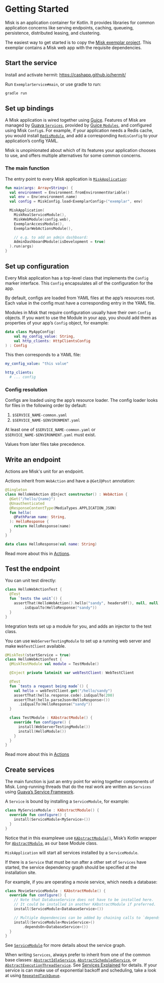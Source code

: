 Getting Started
===============

Misk is an application container for Kotlin. It provides libraries for common application concerns
like serving endpoints, caching, queueing, persistence, distributed leasing, and clustering.

The easiest way to get started is to copy the 
[Misk exemplar project](https://github.com/cashapp/misk/tree/master/samples/exemplar). This exemplar 
contains a Misk web app with the requisite dependencies.

## Start the service

Install and activate hermit: https://cashapp.github.io/hermit/

Run `ExemplarService#main`, or use gradle to run:

```bash
gradle run
```

## Set up bindings

A Misk application is wired together using [Guice](https://github.com/google/guice). Features of
Misk are managed by [Guava `Services`](https://github.com/google/guava/wiki/ServiceExplained),
provided by [Guice `Modules`](https://github.com/google/guice/wiki/GettingStarted), and configured
using Misk `Config`s. For example, if your application needs a Redis cache, you would install
[`RedisModule`](https://github.com/cashapp/misk/blob/master/misk-redis/src/main/kotlin/misk/redis/RedisModule.kt),
and add a corresponding `RedisConfig` to your application’s config YAML.

Misk is unopinionated about which of its features your application chooses to use, and offers
multiple alternatives for some common concerns.

### The main function
The entry point to every Misk application is
[`MiskApplication`](https://github.com/cashapp/misk/blob/master/misk/src/main/kotlin/misk/MiskApplication.kt):

```kotlin
fun main(args: Array<String>) {
  val environment = Environment.fromEnvironmentVariable()
  val env = Env(environment.name)
  val config = MiskConfig.load<ExemplarConfig>("exemplar", env)

  MiskApplication(
    MiskRealServiceModule(),
    MiskWebModule(config.web),
    ExemplarAccessModule(),
    ExemplarWebActionsModule(),

    // e.g. to add an admin dashboard:
    AdminDashboardModule(isDevelopment = true)
  ).run(args)
}
```

## Set up configuration

Every Misk application has a top-level class that implements the `Config` marker interface. This
`Config` encapsulates all of the configuration for the app.

By default, configs are loaded from YAML files at the app’s resources root. Each value in the config
must have a corresponding entry in the YAML file.

Modules in Misk that require configuration usually have their own `Config` objects. If you want to
use the Module in your app, you should add them as properties of your app’s `Config` object, for
example:

```kotlin
data class MyAppConfig(
    val my_config_value: String,
    val http_clients: HttpClientsConfig
) : Config
```

This then corresponds to a YAML file:

```yaml
my_config_value: "this value"

http_clients:
  # ... config
```

### Config resolution
Configs are loaded using the app’s resource loader. The config loader looks for files in the
following order by default:

1. `$SERVICE_NAME-common.yaml`
2. `$SERVICE_NAME-$ENVIRONMENT.yaml`

At least one of `$SERVICE_NAME-common.yaml` or `$SERVICE_NAME-$ENVIRONMENT.yaml` must exist. 

Values from later files take precedence.

## Write an endpoint

Actions are Misk's unit for an endpoint.

Actions inherit from `WebAction` and have a `@Get`/`@Post` annotation:

```kotlin
@Singleton
class HelloWebAction @Inject constructor() : WebAction {
  @Get("/hello/{name}")
  @Unauthenticated
  @ResponseContentType(MediaTypes.APPLICATION_JSON)
  fun hello(
    @PathParam name: String,
  ): HelloResponse {
    return HelloResponse(name)
  }
}

data class HelloResponse(val name: String)
```

Read more about this in [Actions](./actions.md).

## Test the endpoint

You can unit test directly:
```kotlin
class HelloWebActionTest {
  @Test
  fun `tests the unit`() {
    assertThat(HelloWebAction().hello("sandy", headersOf(), null, null))
        .isEqualTo(HelloResponse("sandy"))
  }
}
```

Integration tests set up a module for you, and adds an injector to the test class.

You can use `WebServerTestingModule` to set up a running web server and make `WebTestClient` 
available.

```kotlin
@MiskTest(startService = true)
class HelloWebActionTest {
  @MiskTestModule val module = TestModule()

  @Inject private lateinit var webTestClient: WebTestClient

  @Test
  fun `tests a request being made`() {
    val hello = webTestClient.get("/hello/sandy")
    assertThat(hello.response.code).isEqualTo(200)
    assertThat(hello.parseJson<HelloResponse>())
      .isEqualTo(HelloResponse("sandy"))
  }

  class TestModule : KAbstractModule() {
    override fun configure() {
      install(WebServerTestingModule())
      install(HelloModule())
    }
  }
}
```

Read more about this in [Actions](actions.md#testing)

## Create services

The main function is just an entry point for wiring together components of Misk. Long-running
threads that do the real work are written as `Services` using [Guava’s Service
Framework](https://github.com/google/guava/wiki/ServiceExplained).

A `Service` is bound by installing a `ServiceModule`, for example:
```kotlin
class MyServiceModule : KAbstractModule() {
  override fun configure() {
    install(ServiceModule<MyService>())
  }
}
```

Notice that in this examplewe use
[`KAbstractModule()`](https://github.com/square/misk/blob/master/misk/src/main/kotlin/misk/inject/KAbstractModule.kt),
Misk’s Kotlin wrapper for
[`AbstractModule`](https://google.github.io/guice/api-docs/latest/javadoc/index.html?com/google/inject/AbstractModule.html),
as our base Module class.

`MiskApplication` will start all services installed by a `ServiceModule`.

If there is a `Service` that must be run after a other set of `Services` have started, the
service dependency graph should be specified at the installation site.

For example, if you are operating a movie service, which needs a database:
```kotlin
class MovieServiceModule : KAbstractModule() {
  override fun configure() {
    // Note that DatabaseService does not have to be installed here.
    // It could be installed in another KAbstractModule if preferred.
    install(ServiceModule<DatabaseService>())

    // Multiple dependencies can be added by chaining calls to `dependsOn`.
    install(ServiceModule<MovieService>()
        .dependsOn<DatabaseService>())
  }
}
```
See [`ServiceModule`](0.x/misk-service/misk/-service-module/index.md) for more details about the 
service graph.

When writing `Services`, always prefer to inherit from one of the common base classes:
[`AbstractIdleService`](https://google.github.io/guava/releases/19.0/api/docs/com/google/common/util/concurrent/AbstractIdleService.html),
[`AbstractScheduledService`](https://google.github.io/guava/releases/19.0/api/docs/com/google/common/util/concurrent/AbstractScheduledService.html),
or
[`AbstractExecutionThreadService`](https://google.github.io/guava/releases/19.0/api/docs/com/google/common/util/concurrent/AbstractExecutionThreadService.html).
See [Services Explained](https://github.com/google/guava/wiki/ServiceExplained) for details. If your
service is can make use of exponential backoff and scheduling, take a look at using
[`RepeatedTaskQueue`](https://github.com/cashapp/misk/blob/master/misk/src/main/kotlin/misk/tasks/RepeatedTaskQueue.kt).
